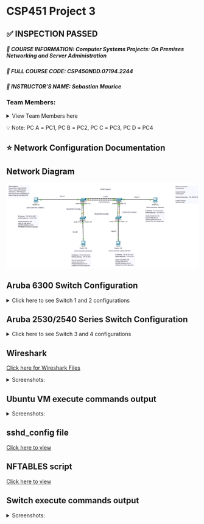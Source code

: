 # CSP451 Project 3
## :white_check_mark: INSPECTION PASSED
##### :blue_book: **COURSE INFORMATION:** Computer Systems Projects: On Premises Networking and Server Administration
##### :page_with_curl: **FULL COURSE CODE:** CSP450NDD.07194.2244 
##### :book: **INSTRUCTOR’S NAME:** Sebastian Maurice
### Team Members:
<details>
  <summary>View Team Members here</summary>
  
- ##### :raising_hand: **STUDENT NAME:** Micaira Mateo
  - ##### :name_badge: Student ID# 103732228
  - ##### :pushpin: **SUBNET NUMBER:** 120
- ##### :raising_hand: **STUDENT NAME:** Robert Akkerman
  - ##### :name_badge: Student ID# 106234206
  - ##### :pushpin: **SUBNET NUMBER:** 100
- ##### :raising_hand: **STUDENT NAME:** Prabin Acharya
  - ##### :name_badge: Student ID# 100706225
  - ##### :pushpin: **SUBNET NUMBER:** 112
- ##### :raising_hand: **STUDENT NAME:** Ched Duloy 
  - ##### :name_badge: Student ID# 185662210
  - ##### :pushpin: **SUBNET NUMBER:** 113
- ##### :raising_hand: **STUDENT NAME:** Eliza May Silvestre 
  - ##### :name_badge: Student ID# 186630216 
  - ##### :pushpin: **SUBNET NUMBER:** 114
</details>

:bulb: Note: PC A = PC1, PC B = PC2, PC C = PC3, PC D = PC4

## :star: Network Configuration Documentation
## Network Diagram
![Network Diagram](https://github.com/103732228-myseneca/CSP450-Project/blob/main/Project3/images/Network%20Diagaram.png)

## Aruba 6300 Switch Configuration
<details>
<summary>Click here to see Switch 1 and 2 configurations</summary>

  ##### Switch 1(on top of rack)
```
10.10.10.33/28
```
  ##### Switch 2(below Switch 1)
```
10.10.10.34/28
```

##### PC IP-Range
```
10.10.10.35-38/28 - 255.255.255.240
```

  ##### Configuration Commands Used for SWITCH-AA
[SWITCH-AA-Configuration](https://github.com/103732228-myseneca/CSP450-Project/blob/main/Project3/config_files/switch-aa-config-setup.txt)
  ##### Configuration Commands Used for SWITCH-BB
[SWITCH-CC-Configuration](https://github.com/103732228-myseneca/CSP450-Project/blob/main/Project3/config_files/switch-cc-config-setup.txt)
</details>

## Aruba 2530/2540 Series Switch Configuration
<details>
<summary>Click here to see Switch 3 and 4 configurations</summary>

  ##### Switch 3 (below Switch 2)
```
COM4
```
  ##### Switch 4 (below Switch 3)
```
COM3
```

  ##### Configuration Commands Used for SWITCH-BB
[SWITCH-BB-Configuration](https://github.com/103732228-myseneca/CSP450-Project/blob/main/Project3/config_files/switch-bb-config-setup.txt)
  ##### Configuration Commands Used for SWITCH-DD
[SWITCH-DD-Configuration](https://github.com/103732228-myseneca/CSP450-Project/blob/main/Project3/config_files/switch-dd-config-setup.txt)
</details>

## Wireshark
[Click here for Wireshark Files](https://github.com/103732228-myseneca/CSP450-Project/tree/main/Project3/wireshark_files/pcapng_files)

<details>
  <summary>Screenshots:</summary>
  
- An SSH request from your Ubuntu VM to the Switch and the subsequent reply (2 packets)
![wireshark-sc-1](https://github.com/103732228-myseneca/CSP450-Project/blob/main/Project3/wireshark_files/screenshots/ssh%20request%20from%20ubuntu%20vm%20pc%20a%20to%20the%20switch.jpg)

- On OSPF Packet, Any source/destination
![wireshark-sc-2](https://github.com/103732228-myseneca/CSP450-Project/blob/main/Project3/wireshark_files/screenshots/ospf%20packet.jpg)

- An SSH request from your Ubuntu VM to your partner's Ubuntu VM and the subsequent reply (2 Packets)
![wireshark-sc-3](https://github.com/103732228-myseneca/CSP450-Project/blob/main/Project3/wireshark_files/screenshots/ssh%20request%20from%20ubuntu%20vm%20to%20partner's%20ubuntu%20vm.jpg)

- An HTTP request to your partner's Apache server and the subsequent response (2 Packets)
![wireshark-sc-4](https://github.com/103732228-myseneca/CSP450-Project/blob/main/Project3/wireshark_files/screenshots/http%20request%20to%20partners%20apache%20server.jpg)

- A MariaDB request to your partner's MariaDB server and the subsequent response (2 Packets) 
![wireshark-sc-5](https://github.com/103732228-myseneca/CSP450-Project/blob/main/Project3/wireshark_files/screenshots/mariadb%20request%20to%20partner's%20maria%20db%20server.jpg)

</details>

## Ubuntu VM execute commands output
<details>
  <summary>Screenshots:</summary>
  
- ip a 
![ubuntu-vm-sc-1](https://github.com/103732228-myseneca/CSP450-Project/blob/main/Project3/images/pc-a-ip-a.png)

- ip route 
![ubuntu-vm-sc-2](https://github.com/103732228-myseneca/CSP450-Project/blob/main/Project3/images/pc-a-ip-route.png)

- The SSH result from your Ubuntu VM to your parnter's VM
<details>
  <summary>From PCA ssh to PC B</summary>
  
![ubuntu-vm-sc-3](https://github.com/103732228-myseneca/CSP450-Project/blob/main/Project3/images/pc-a-ssh-to-pc-b.png)

</details>

<details>
  <summary>From PCA ssh to PC C</summary>
  
![ubuntu-vm-sc-4](https://github.com/103732228-myseneca/CSP450-Project/blob/main/Project3/images/pc-a-ssh-to-pc-c.png)

</details>

<details>
  <summary>From PCA ssh to PC D</summary>
  
![ubuntu-vm-sc-5](https://github.com/103732228-myseneca/CSP450-Project/blob/main/Project3/images/pc-a-ssh-to-pc-d.png)

</details>

- Connect to your partner's Apache server and display the web page 

<details>
  <summary>FROM PC1 visit Apache Server of PC2</summary>
  
![ubuntu-vm-sc-6](https://github.com/103732228-myseneca/CSP450-Project/blob/main/Project3/images/pc-a-apache-to-pc-2.png)

</details>

<details>
  <summary>FROM PC1 visit Apache Server of PC3</summary>
  
![ubuntu-vm-sc-7](https://github.com/103732228-myseneca/CSP450-Project/blob/main/Project3/images/pc-a-apache-to-pc-3.png)

</details>

<details>
  <summary>FROM PC1 visit Apache Server of PC4</summary>
  
![ubuntu-vm-sc-8](https://github.com/103732228-myseneca/CSP450-Project/blob/main/Project3/images/pc-a-apache-to-pc-4.png)

</details>

- Connect to your parnter's MariaDB server as a Read-Only user and try to modify the database contents 

<details>
  <summary>FROM PC1 visit MariaDB Server of PC2</summary>
  
![ubuntu-vm-sc-9](https://github.com/103732228-myseneca/CSP450-Project/blob/main/Project3/images/pc-a-mariadb-modify-pc-b.png)

</details>

<details>
  <summary>FROM PC1 visit MariaDB Server of PC3</summary>
  
![ubuntu-vm-sc-10](https://github.com/103732228-myseneca/CSP450-Project/blob/main/Project3/images/pc-a-mariadb-modify-pc-c.png)

</details>

<details>
  <summary>FROM PC1 visit MariaDB Server of PC4</summary>
  
![ubuntu-vm-sc-11](https://github.com/103732228-myseneca/CSP450-Project/blob/main/Project3/images/pc-a-mariadb-modify-pc-d.png)

</details>



</details>

## sshd_config file
[Click here to view](https://github.com/103732228-myseneca/CSP450-Project/blob/main/Project3/config_files/sshd_config)

## NFTABLES script
[Click here to view](https://github.com/103732228-myseneca/CSP450-Project/blob/main/Project3/config_files/nftables.conf)

## Switch execute commands output

<details>
  <summary>Screenshots:</summary>
  
- sh ip int br 
![switch-sc-1](https://github.com/103732228-myseneca/CSP450-Project/blob/main/Project3/images/sh%20ip%20int%20br.png)

- sh vlan 
![switch-sc-1](https://github.com/103732228-myseneca/CSP450-Project/blob/main/Project3/images/sh%20vlan.png)

- sh spanning-tree 
![switch-sc-1](https://github.com/103732228-myseneca/CSP450-Project/blob/main/Project3/images/sh%20spanning-tree.png)

- sh ip route
![switch-sc-1](https://github.com/103732228-myseneca/CSP450-Project/blob/main/Project3/images/sh%20ip%20route.png)
</details>
